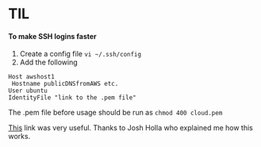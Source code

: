 # TIL


#### To make SSH logins faster
1. Create a config file `vi ~/.ssh/config`
2. Add the following 
```
Host awshost1
 Hostname publicDNSfromAWS etc.
User ubuntu
IdentityFile "link to the .pem file"
```
The .pem file before usage should be run as ` chmod 400 cloud.pem `

[This](http://www.cyberciti.biz/faq/create-ssh-config-file-on-linux-unix/) link was very useful. Thanks to Josh Holla who explained me how this works.


